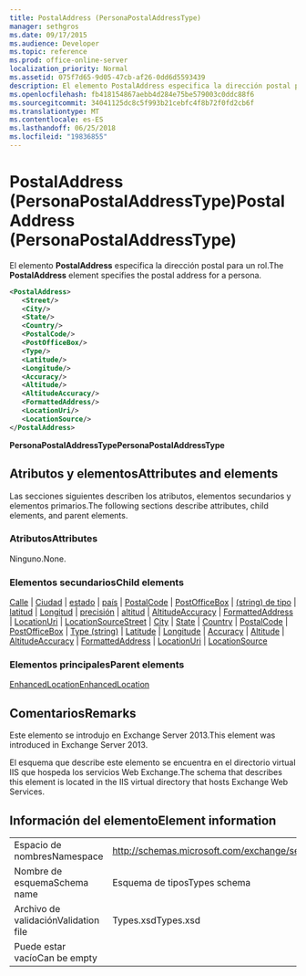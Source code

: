 ```yaml
---
title: PostalAddress (PersonaPostalAddressType)
manager: sethgros
ms.date: 09/17/2015
ms.audience: Developer
ms.topic: reference
ms.prod: office-online-server
localization_priority: Normal
ms.assetid: 075f7d65-9d05-47cb-af26-0dd6d5593439
description: El elemento PostalAddress especifica la dirección postal para un rol.
ms.openlocfilehash: fb418154867aebb4d284e75be579003c0ddc88f6
ms.sourcegitcommit: 34041125dc8c5f993b21cebfc4f8b72f0fd2cb6f
ms.translationtype: MT
ms.contentlocale: es-ES
ms.lasthandoff: 06/25/2018
ms.locfileid: "19836855"
---
```

# <a name="postaladdress-personapostaladdresstype"></a><span data-ttu-id="f577c-103">PostalAddress (PersonaPostalAddressType)</span><span class="sxs-lookup"><span data-stu-id="f577c-103">PostalAddress (PersonaPostalAddressType)</span></span>

<span data-ttu-id="f577c-104">El elemento **PostalAddress** especifica la dirección postal para un rol.</span><span class="sxs-lookup"><span data-stu-id="f577c-104">The **PostalAddress** element specifies the postal address for a persona.</span></span> 
  
```XML
<PostalAddress>
   <Street/>
   <City/>
   <State/>
   <Country/>
   <PostalCode/>
   <PostOfficeBox/>
   <Type/>
   <Latitude/>
   <Longitude/>
   <Accuracy/>
   <Altitude/>
   <AltitudeAccuracy/>
   <FormattedAddress/>
   <LocationUri/>
   <LocationSource/>
</PostalAddress>
```

 <span data-ttu-id="f577c-105">**PersonaPostalAddressType**</span><span class="sxs-lookup"><span data-stu-id="f577c-105">**PersonaPostalAddressType**</span></span>
## <a name="attributes-and-elements"></a><span data-ttu-id="f577c-106">Atributos y elementos</span><span class="sxs-lookup"><span data-stu-id="f577c-106">Attributes and elements</span></span>

<span data-ttu-id="f577c-107">Las secciones siguientes describen los atributos, elementos secundarios y elementos primarios.</span><span class="sxs-lookup"><span data-stu-id="f577c-107">The following sections describe attributes, child elements, and parent elements.</span></span>
  
### <a name="attributes"></a><span data-ttu-id="f577c-108">Atributos</span><span class="sxs-lookup"><span data-stu-id="f577c-108">Attributes</span></span>

<span data-ttu-id="f577c-109">Ninguno.</span><span class="sxs-lookup"><span data-stu-id="f577c-109">None.</span></span>
  
### <a name="child-elements"></a><span data-ttu-id="f577c-110">Elementos secundarios</span><span class="sxs-lookup"><span data-stu-id="f577c-110">Child elements</span></span>

<span data-ttu-id="f577c-111">[Calle](street.md) | [Ciudad](city.md) | [estado](state-ex15websvcsotherref.md) | [país](country.md) | [PostalCode](postalcode.md) | [PostOfficeBox](postofficebox.md) | [(string) de tipo](type-string.md) | [latitud](latitude.md)  |  [ Longitud](longitude.md) | [precisión](accuracy.md) | [altitud](altitude.md) | [AltitudeAccuracy](altitudeaccuracy.md) | [FormattedAddress](formattedaddress.md) | [LocationUri](locationuri.md) | [LocationSource](locationsource.md)</span><span class="sxs-lookup"><span data-stu-id="f577c-111">[Street](street.md) | [City](city.md) | [State](state-ex15websvcsotherref.md) | [Country](country.md) | [PostalCode](postalcode.md) | [PostOfficeBox](postofficebox.md) | [Type (string)](type-string.md) | [Latitude](latitude.md) | [Longitude](longitude.md) | [Accuracy](accuracy.md) | [Altitude](altitude.md) | [AltitudeAccuracy](altitudeaccuracy.md) | [FormattedAddress](formattedaddress.md) | [LocationUri](locationuri.md) | [LocationSource](locationsource.md)</span></span>
  
### <a name="parent-elements"></a><span data-ttu-id="f577c-112">Elementos principales</span><span class="sxs-lookup"><span data-stu-id="f577c-112">Parent elements</span></span>

[<span data-ttu-id="f577c-113">EnhancedLocation</span><span class="sxs-lookup"><span data-stu-id="f577c-113">EnhancedLocation</span></span>](enhancedlocation.md)
  
## <a name="remarks"></a><span data-ttu-id="f577c-114">Comentarios</span><span class="sxs-lookup"><span data-stu-id="f577c-114">Remarks</span></span>

<span data-ttu-id="f577c-115">Este elemento se introdujo en Exchange Server 2013.</span><span class="sxs-lookup"><span data-stu-id="f577c-115">This element was introduced in Exchange Server 2013.</span></span>
  
<span data-ttu-id="f577c-116">El esquema que describe este elemento se encuentra en el directorio virtual IIS que hospeda los servicios Web Exchange.</span><span class="sxs-lookup"><span data-stu-id="f577c-116">The schema that describes this element is located in the IIS virtual directory that hosts Exchange Web Services.</span></span>
  
## <a name="element-information"></a><span data-ttu-id="f577c-117">Información del elemento</span><span class="sxs-lookup"><span data-stu-id="f577c-117">Element information</span></span>

|||
|:-----|:-----|
|<span data-ttu-id="f577c-118">Espacio de nombres</span><span class="sxs-lookup"><span data-stu-id="f577c-118">Namespace</span></span>  <br/> |http://schemas.microsoft.com/exchange/services/2006/types  <br/> |
|<span data-ttu-id="f577c-119">Nombre de esquema</span><span class="sxs-lookup"><span data-stu-id="f577c-119">Schema name</span></span>  <br/> |<span data-ttu-id="f577c-120">Esquema de tipos</span><span class="sxs-lookup"><span data-stu-id="f577c-120">Types schema</span></span>  <br/> |
|<span data-ttu-id="f577c-121">Archivo de validación</span><span class="sxs-lookup"><span data-stu-id="f577c-121">Validation file</span></span>  <br/> |<span data-ttu-id="f577c-122">Types.xsd</span><span class="sxs-lookup"><span data-stu-id="f577c-122">Types.xsd</span></span>  <br/> |
|<span data-ttu-id="f577c-123">Puede estar vacío</span><span class="sxs-lookup"><span data-stu-id="f577c-123">Can be empty</span></span>  <br/> ||
   

